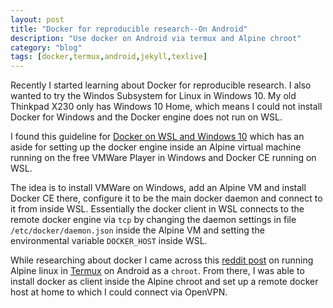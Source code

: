 ```yaml
---
layout: post
title: "Docker for reproducible research--On Android"
description: "Use docker on Android via termux and Alpine chroot"
category: "blog"
tags: [docker,termux,android,jekyll,texlive]
---
```


Recently I started learning about Docker for reproducible research. I also wanted to try the Windos Subsystem for Linux in Windows 10. My old Thinkpad X230 only has Windows 10 Home, which means I could not install Docker for Windows and the Docker engine does not run on WSL.

I found this guideline for [Docker on WSL and Windows 10]() which has an aside for setting up the docker engine inside an Alpine virtual machine running on the free VMWare Player in Windows and Docker CE running on WSL.

The idea is to install VMWare on Windows, add an Alpine VM and install Docker CE there, configure it to be the main docker daemon and connect to it from inside WSL. Essentially the docker client in WSL connects to the remote docker engine via `tcp` by changing the daemon settings in file `/etc/docker/daemon.json` inside the Alpine VM and setting the environmental variable `DOCKER_HOST` inside WSL.

While researching about docker I came across this [reddit post]() on running Alpine linux in [Termux]() on Android as a `chroot`. From there, I was able to install docker as client inside the Alpine chroot and set up a remote docker host at home to which I could connect via OpenVPN.


